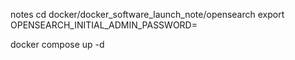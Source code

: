notes
cd docker/docker_software_launch_note/opensearch
export OPENSEARCH_INITIAL_ADMIN_PASSWORD=<strong-password>

docker compose up -d
